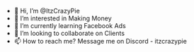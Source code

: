 - 👋 Hi, I’m @ItzCrazyPie
- 👀 I’m interested in Making Money
- 🌱 I’m currently learning Facebook Ads
- 💞️ I’m looking to collaborate on Clients
- 📫 How to reach me? Message me on Discord - itzcrazypie

<!---
ItzCrazyPie/ItzCrazyPie is a ✨ special ✨ repository because its `README.md` (this file) appears on your GitHub profile.
You can click the Preview link to take a look at your changes.
--->
